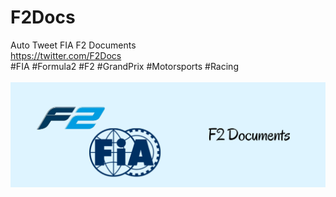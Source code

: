 # F2Docs
Auto Tweet FIA F2 Documents <br />
https://twitter.com/F2Docs<br />
#FIA #Formula2 #F2 #GrandPrix #Motorsports #Racing<br /><br />
![alt text](https://github.com/xhico/F2Docs/blob/main/F2Docs%20Banner.png?raw=true)

